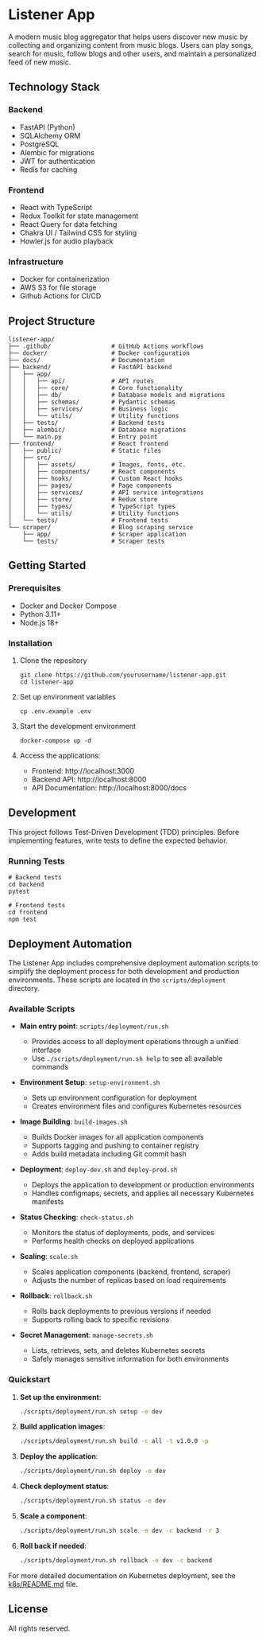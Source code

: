 # Listener App

A modern music blog aggregator that helps users discover new music by collecting and organizing content from music blogs. Users can play songs, search for music, follow blogs and other users, and maintain a personalized feed of new music.

## Technology Stack

### Backend
- FastAPI (Python)
- SQLAlchemy ORM
- PostgreSQL
- Alembic for migrations
- JWT for authentication
- Redis for caching

### Frontend
- React with TypeScript
- Redux Toolkit for state management
- React Query for data fetching
- Chakra UI / Tailwind CSS for styling
- Howler.js for audio playback

### Infrastructure
- Docker for containerization
- AWS S3 for file storage
- Github Actions for CI/CD

## Project Structure

```
listener-app/
├── .github/                 # GitHub Actions workflows
├── docker/                  # Docker configuration
├── docs/                    # Documentation
├── backend/                 # FastAPI backend
│   ├── app/
│   │   ├── api/             # API routes
│   │   ├── core/            # Core functionality
│   │   ├── db/              # Database models and migrations
│   │   ├── schemas/         # Pydantic schemas
│   │   ├── services/        # Business logic
│   │   └── utils/           # Utility functions
│   ├── tests/               # Backend tests
│   ├── alembic/             # Database migrations
│   └── main.py              # Entry point
├── frontend/                # React frontend
│   ├── public/              # Static files
│   ├── src/
│   │   ├── assets/          # Images, fonts, etc.
│   │   ├── components/      # React components
│   │   ├── hooks/           # Custom React hooks
│   │   ├── pages/           # Page components
│   │   ├── services/        # API service integrations
│   │   ├── store/           # Redux store
│   │   ├── types/           # TypeScript types
│   │   └── utils/           # Utility functions
│   └── tests/               # Frontend tests
└── scraper/                 # Blog scraping service
    ├── app/                 # Scraper application
    └── tests/               # Scraper tests
```

## Getting Started

### Prerequisites
- Docker and Docker Compose
- Python 3.11+
- Node.js 18+

### Installation

1. Clone the repository
   ```
   git clone https://github.com/yourusername/listener-app.git
   cd listener-app
   ```

2. Set up environment variables
   ```
   cp .env.example .env
   ```

3. Start the development environment
   ```
   docker-compose up -d
   ```

4. Access the applications:
   - Frontend: http://localhost:3000
   - Backend API: http://localhost:8000
   - API Documentation: http://localhost:8000/docs

## Development

This project follows Test-Driven Development (TDD) principles. Before implementing features, write tests to define the expected behavior.

### Running Tests
```
# Backend tests
cd backend
pytest

# Frontend tests
cd frontend
npm test
```

## Deployment Automation

The Listener App includes comprehensive deployment automation scripts to simplify the deployment process for both development and production environments. These scripts are located in the `scripts/deployment` directory.

### Available Scripts

- **Main entry point**: `scripts/deployment/run.sh`
  - Provides access to all deployment operations through a unified interface
  - Use `./scripts/deployment/run.sh help` to see all available commands

- **Environment Setup**: `setup-environment.sh`
  - Sets up environment configuration for deployment
  - Creates environment files and configures Kubernetes resources

- **Image Building**: `build-images.sh`
  - Builds Docker images for all application components
  - Supports tagging and pushing to container registry
  - Adds build metadata including Git commit hash

- **Deployment**: `deploy-dev.sh` and `deploy-prod.sh`
  - Deploys the application to development or production environments
  - Handles configmaps, secrets, and applies all necessary Kubernetes manifests

- **Status Checking**: `check-status.sh`
  - Monitors the status of deployments, pods, and services
  - Performs health checks on deployed applications

- **Scaling**: `scale.sh`
  - Scales application components (backend, frontend, scraper)
  - Adjusts the number of replicas based on load requirements

- **Rollback**: `rollback.sh`
  - Rolls back deployments to previous versions if needed
  - Supports rolling back to specific revisions

- **Secret Management**: `manage-secrets.sh`
  - Lists, retrieves, sets, and deletes Kubernetes secrets
  - Safely manages sensitive information for both environments

### Quickstart

1. **Set up the environment**:
   ```bash
   ./scripts/deployment/run.sh setup -e dev
   ```

2. **Build application images**:
   ```bash
   ./scripts/deployment/run.sh build -c all -t v1.0.0 -p
   ```

3. **Deploy the application**:
   ```bash
   ./scripts/deployment/run.sh deploy -e dev
   ```

4. **Check deployment status**:
   ```bash
   ./scripts/deployment/run.sh status -e dev
   ```

5. **Scale a component**:
   ```bash
   ./scripts/deployment/run.sh scale -e dev -c backend -r 3
   ```

6. **Roll back if needed**:
   ```bash
   ./scripts/deployment/run.sh rollback -e dev -c backend
   ```

For more detailed documentation on Kubernetes deployment, see the [k8s/README.md](k8s/README.md) file.

## License
All rights reserved.
